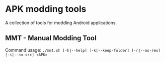 # APK modding tools
A collection of tools for modding Android applications.

## MMT - Manual Modding Tool
Command usage: `./mmt.sh [-h|--help] [-k|--keep-folder] [-r|--no-res] [-s|--no-src] <APK>`